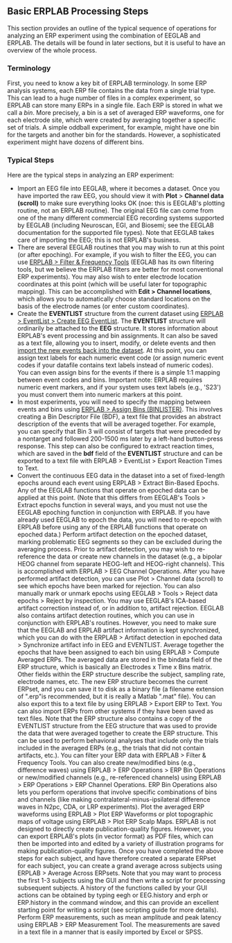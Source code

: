 ## Basic ERPLAB Processing Steps

This section provides an outline of the typical sequence of operations for analyzing an ERP experiment using the combination of EEGLAB and ERPLAB.  The details will be found in later sections, but it is useful to have an overview of the whole process.

### Terminology
First, you need to know a key bit of ERPLAB terminology. In some ERP analysis systems, each ERP file contains the data from a single trial type. This can lead to a huge number of files in a complex experiment, so ERPLAB can store many ERPs in a single file. Each ERP is stored in what we call a _bin_. More precisely, a bin is a set of averaged ERP waveforms, one for each electrode site, which were created by averaging together a specific set of trials.  A simple oddball experiment, for example, might have one bin for the targets and another bin for the standards.  However, a sophisticated experiment might have dozens of different bins.

### Typical Steps
Here are the typical steps in analyzing an ERP experiment:

- Import an EEG file into EEGLAB, where it becomes a dataset. Once you have imported the raw EEG, you should view it with **Plot** > **Channel data (scroll)** to make sure everything looks OK (noe: this is EEGLAB's plotting routine, not an ERPLAB routine).  The original EEG file can come from one of the many different commercial EEG recording systems supported by EEGLAB (including Neuroscan, EGI, and Biosemi; see the EEGLAB documentation for the supported file types).  Note that EEGLAB takes care of importing the EEG; this is not ERPLAB's business.
- There are several EEGLAB routines that you may wish to run at this point (or after epoching).  For example, if you wish to filter the EEG, you can use [ERPLAB > Filter & Frequency Tools](https://github.com/lucklab/erplab/wiki/Filtering) (EEGLAB has its own filtering tools, but we believe the ERPLAB filters are better for most conventional ERP experiments).  You may also wish to enter electrode location coordinates at this point (which will be useful later for topographic mapping).  This can be accomplished with **Edit > Channel locations**, which allows you to automatically choose standard locations on the basis of the electrode names (or enter custom coordinates).
- Create the **EVENTLIST** structure from the current dataset using [ERPLAB > EventList > Create EEG EventList](https://github.com/lucklab/erplab/wiki/Creating-An-EVENTLIST). The **EVENTLIST** structure will ordinarily be attached to the **EEG** structure.  It stores information about ERPLAB's event processing and bin assignments. It can also be saved as a text file, allowing you to insert, modify, or delete events and then [import the new events back into the dataset](https://github.com/lucklab/erplab/wiki/Exporting,-Editing,-and-Importing-EVENTLISTS).  At this point, you can assign text labels for each numeric event code (or assign numeric event codes if your datafile contains text labels instead of numeric codes).  You can even assign bins for the events if there is a simple 1:1 mapping between event codes and bins.  Important note: ERPLAB requires numeric event markers, and if your system uses text labels (e.g., 'S23') you must convert them into numeric markers at this point.
- In most experiments, you will need to specify the mapping between events and bins using [ERPLAB > Assign Bins (BINLISTER)](https://github.com/lucklab/erplab/wiki/Assigning-Events-to-Bins-with-BINLISTER). This involves creating a Bin Descriptor File (BDF), a text file that provides an abstract description of the events that will be averaged together.  For example, you can specify that Bin 3 will consist of targets that were preceded by a nontarget and followed 200-1500 ms later by a left-hand button-press response.  This step can also be configured to extract reaction times, which are saved in the **bdf** field of the **EVENTLIST** structure and can be exported to a text file with ERPLAB > EventList > Export Reaction Times to Text.
- Convert the continuous EEG data in the dataset into a set of fixed-length epochs around each event using ERPLAB > Extract Bin-Based Epochs.  Any of the EEGLAB functions that operate on epoched data can be applied at this point. (Note that this differs from EEGLAB's Tools > Extract epochs function in several ways, and you must not use the EEGLAB epoching function in conjunction with ERPLAB. If you have already used EEGLAB to epoch the data, you will need to re-epoch with ERPLAB before using any of the ERPLAB functions that operate on epoched data.)
Perform artifact detection on the epoched dataset, marking problematic EEG segments so they can be excluded during the averaging process. Prior to artifact detection, you may wish to re-reference the data or create new channels in the dataset (e.g., a bipolar HEOG channel from separate HEOG-left and HEOG-right channels).  This is accomplished with ERPLAB > EEG Channel Operations.  After you have performed artifact detection, you can use Plot > Channel data (scroll) to see which epochs have been marked for rejection.  You can also manually mark or unmark epochs using EEGLAB > Tools > Reject data epochs > Reject by inspection.  You may use EEGLAB's ICA-based artifact correction instead of, or in addition to, artifact rejection.  EEGLAB also contains artifact detection routines, which you can use in conjunction with ERPLAB's routines. However, you need to make sure that the EEGLAB and ERPLAB artifact information is kept synchronized, which you can do with the ERPLAB > Artifact detection in epoched data > Synchronize artifact info in EEG and EVENTLIST.
Average together the epochs that have been assigned to each bin using ERPLAB > Compute Averaged ERPs.  The averaged data are stored in the bindata field of the ERP structure, which is basically an Electrodes x Time x Bins matrix.  Other fields within the ERP structure describe the subject, sampling rate, electrode names, etc.  The new ERP structure becomes the current ERPset, and you can save it to disk as a binary file (a filename extension of ".erp"is recommended, but it is really a Matlab ".mat" file).  You can also export this to a text file by using ERPLAB > Export ERP to Text.  You can also import ERPs from other systems if they have been saved as text files.  Note that the ERP structure also contains a copy of the EVENTLIST structure from the EEG structure that was used to provide the data that were averaged together to create the ERP structure.  This can be used to perform behavioral analyses that include only the trials included in the averaged ERPs (e.g., the trials that did not contain artifacts, etc.).
You can filter your ERP data with ERPLAB > Filter & Frequency Tools.
You can also create new/modified bins (e.g., difference waves) using ERPLAB > ERP Operations > ERP Bin Operations or new/modified channels (e.g., re-referenced channels) using ERPLAB > ERP Operations > ERP Channel Operations.  ERP Bin Operations also lets you perform operations that involve specific combinations of bins and channels (like making contralateral-minus-ipsilateral difference waves in N2pc, CDA, or LRP experiments).
Plot the averaged ERP waveforms using ERPLAB > Plot ERP Waveforms or plot topographic maps of voltage using ERPLAB > Plot ERP Scalp Maps.  ERPLAB is not designed to directly create publication-quality figures.  However, you can export ERPLAB's plots (in vector format) as PDF files, which can then be imported into and edited by a variety of illustration programs for making publication-quality figures.
Once you have completed the above steps for each subject, and have therefore created a separate ERPset for each subject, you can create a grand average across subjects using ERPLAB > Average Across ERPsets.  Note that you may want to process the first 1-3 subjects using the GUI and then write a script for processing subsequent subjects.  A history of the functions called by your GUI actions can be obtained by typing eegh or EEG.history and erph or ERP.history in the command window, and this can provide an excellent starting point for writing a script (see scripting guide for more details).
Perform ERP measurements, such as mean amplitude and peak latency using ERPLAB > ERP Measurement Tool.  The measurements are saved in a text file in a manner that is easily imported by Excel or SPSS.
